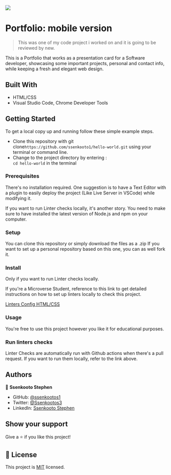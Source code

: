 ![](https://img.shields.io/badge/Microverse-blueviolet)

# Portfolio: mobile version

> This was one of my code project i worked on and it is going to be reviewed by new. 


This is a Portfolio that works as a presentation card for a Software developer, showcasing some important projects, personal and contact info, while keeping a fresh and elegant web design. 

## Built With

- HTML/CSS
- Visual Studio Code, Chrome Developer Tools


## Getting Started

To get a local copy up and running follow these simple example steps.

- Clone this repository with git clone```https://github.com/ssenkooto1/hello-world.git``` using your terminal or command line.
- Change to the project directory by entering : <br>
```cd hello-world``` in the terminal

### Prerequisites
There's no installation required.  One suggestion is to have a Text Editor with a plugin to easily deploy the project (Like Live Server in VSCode) while modifying it.

If you want to run Linter checks locally, it's another story. You need to make sure to have installed the latest version of Node.js and npm on your computer.

### Setup
You can clone this repository or simply download the files as a .zip
If you want to set up a personal repository based on this one, you can as well fork it.

### Install
Only if you want to run Linter checks locally.

If you're a Microverse Student, reference to this link to get detailed instructions on how to set up linters locally to check this project.

[Linters Config HTML/CSS](https://github.com/microverseinc/linters-config/tree/master/html-css-js)

### Usage
You're free to use this project however you like it for educational purposes.

### Run linters checks
Linter Checks are automatically run with Github actions when there's a pull request. If you want to run them locally, refer to the link above. 

## Authors

👤 **Ssenkooto Stephen**

- GitHub: [@ssenkootos1](https://github.com/ssenkooto1)
- Twitter: [@Ssenkootos3](https://twitter.com/SsenkootoSteph1)
- LinkedIn: [Ssenkooto Stephen](www.linkedin.com/in/stephen-ssenkooto-00a036b1)


## Show your support

Give a ⭐️ if you like this project!

## 📝 License

This project is [MIT](./MIT.md) licensed.
